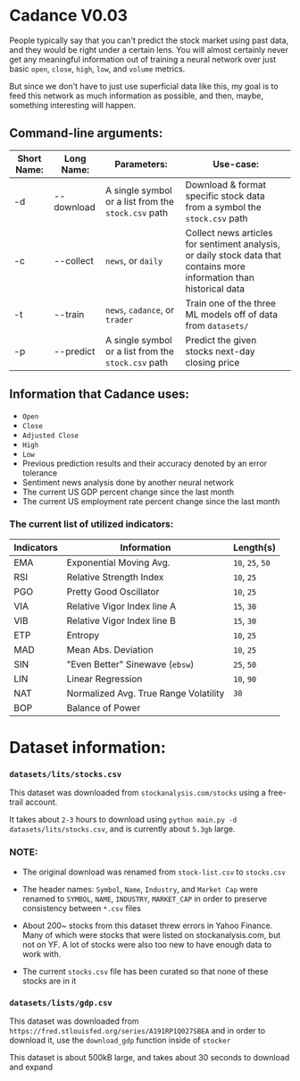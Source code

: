 # Cadance V0.03

People typically say that you can't predict the stock market using past data,
and they would be right under a certain lens. You will almost certainly never
get any meaningful information out of training a neural network over just basic
`open`, `close`, `high`, `low`, and `volume` metrics. 

But since we don't have to just use superficial data like this, my goal is to
feed this network as much information as possible, and then, maybe, something
interesting will happen.


## Command-line arguments:
| Short Name: | Long Name:   | Parameters:                                         | Use-case:                                                                                                             |
|-------------|--------------|-----------------------------------------------------|-----------------------------------------------------------------------------------------------------------------------|
| -d        | --download | A single symbol or a list from the `stock.csv` path | Download & format specific stock data from a symbol the `stock.csv` path                                              |
| -c        | --collect  | `news`, or `daily`                                  | Collect news articles for sentiment analysis, or daily stock data that contains more information than historical data |
| -t        | --train    | `news`, `cadance`, or `trader`                      | Train one of the three ML models off of data from `datasets/`                                                         |
| -p        | --predict  | A single symbol or a list from the `stock.csv` path | Predict the given stocks next-day closing price                                                                       |


## Information that Cadance uses:

 - `Open`
 - `Close`
 - `Adjusted Close`
 - `High`
 - `Low`
 - Previous prediction results and their accuracy denoted by an error tolerance
 - Sentiment news analysis done by another neural network
 - The current US GDP percent change since the last month
 - The current US employment rate percent change since the last month

### The current list of utilized indicators:

| Indicators | Information                           | Length(s)        |
|-----------|---------------------------------------|------------------|
| EMA       | Exponential Moving Avg.               | `10`, `25`, `50` |
| RSI       | Relative Strength Index               | `10`, `25`       |
| PGO       | Pretty Good Oscillator                | `10`, `25`       |
| VIA       | Relative Vigor Index line A           | `15`, `30`       |
| VIB       | Relative Vigor Index line B           | `15`, `30`       |
| ETP       | Entropy                               | `10`, `25`       |
| MAD       | Mean Abs. Deviation                   | `10`, `25`       |
| SIN       | "Even Better" Sinewave (`ebsw`)       | `25`, `50`       |
| LIN       | Linear Regression                     | `10`, `90`       |
| NAT       | Normalized Avg. True Range Volatility | `30`             |
| BOP       | Balance of Power                      |                  |


# Dataset information:

### `datasets/lits/stocks.csv`
This dataset was downloaded from `stockanalysis.com/stocks` using a free-trail account.

It takes about `2-3` hours to download using `python main.py -d datasets/lits/stocks.csv`,
and is currently about `5.3gb` large.

### NOTE:

 - The original download was renamed from `stock-list.csv` to `stocks.csv`

 - The header names: `Symbol`, `Name`, `Industry`, and `Market Cap`
   were renamed to `SYMBOL`, `NAME`, `INDUSTRY`, `MARKET_CAP`
   in order to preserve consistency between `*.csv` files

 - About 200~ stocks from this dataset threw errors in Yahoo Finance.
   Many of which were stocks that were listed on stockanalysis.com, but not on YF.
   A lot of stocks were also too new to have enough data to work with.

 - The current `stocks.csv` file has been curated so that none of these stocks are in it

### `datasets/lists/gdp.csv`
This dataset was downloaded from `https://fred.stlouisfed.org/series/A191RP1Q027SBEA`
and in order to download it, use the `download_gdp` function inside of `stocker`

This dataset is about 500kB large, and takes about 30 seconds to download and expand
